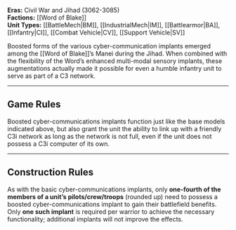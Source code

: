 
**Eras:** Civil War and Jihad (3062-3085)  
**Factions:** [[Word of Blake]]  
**Unit Types:** [[BattleMech|BM]], [[IndustrialMech|IM]], [[Battlearmor|BA]], [[Infantry|CI]], [[Combat Vehicle|CV]], [[Support Vehicle|SV]]  

Boosted forms of the various cyber-communication implants emerged among the [[Word of Blake]]’s Manei during the Jihad. When combined with the flexibility of the Word’s enhanced multi-modal sensory implants, these augmentations actually made it possible for even a humble infantry unit to serve as part of a C3 network.

---

## Game Rules

Boosted cyber-communications implants function just like the base models indicated above, but also grant the unit the ability to link up with a friendly C3i network as long as the network is not full, even if the unit does not possess a C3i computer of its own.

---

## Construction Rules

As with the basic cyber-communications implants, only **one-fourth of the members of a unit’s pilots/crew/troops** (rounded up) need to possess a boosted cyber-communications implant to gain their battlefield benefits. Only **one such implant** is required per warrior to achieve the necessary functionality; additional implants will not improve the effects.
